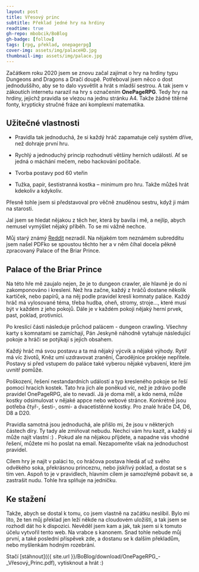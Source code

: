 ```yaml
---
layout: post
title: Vřesový princ
subtitle: Překlad jedné hry na hrdiny
readtime: true
gh-repo: mbobcik/BoBlog
gh-badge: [follow]
tags: [rpg, překlad, onepagerpg]
cover-img: assets/img/palaceHD.jpg
thumbnail-img: assets/img/palace.jpg
---
```


Začátkem roku 2020 jsem se znovu začal zajímat o hry na hrdiny typu Dungeons and Dragons a Dračí doupě.
Potřeboval jsem něco o dost jednoduššího, aby se to dalo vysvětlit a hrát s mladší sestrou. A tak jsem v zákoutích internetu narazil na hry s označením __OnePageRPG__.
Tedy hry na hrdiny, jejichž pravidla se vlezou na jednu stránku A4.
Takže žádné titěrné fonty, krypticky stručné fráze ani komplexní matematika.

## Užitečné vlastnosti

- Pravidla tak jednoduchá, že si každý hráč zapamatuje celý systém dříve, než dohraje první hru.

- Rychlý a jednoduchý princip rozhodnutí většiny herních událostí. Ať se jedná o máchání mečem, nebo hackování počítače.

- Tvorba postavy pod 60 vteřin

- Tužka, papír, šestistranná kostka – minimum pro hru. Takže můžeš hrát kdekoliv a kdykoliv.


Přesně tohle jsem si představoval pro věčně znuděnou sestru, když ji mám na starosti.

Jal jsem se hledat nějakou z těch her, která by bavila i mě, a nejlíp, abych nemusel vymýšlet nějaký příběh.
To se mi vážně nechce.

Můj starý známý [Reddit](https://www.reddit.com/) nezradil. Na nějakém tom neznámém subredditu jsem našel PDFko se spoustou těchto her a v něm číhal docela pěkně zpracovaný Palace of the Briar Prince.

## Palace of the Briar Prince
Na této hře mě zaujalo nejen, že je to dungeon crawler, ale hlavně je do ní zakomponováno i kreslení.
Než hra začne, každý z hráčů dostane několik kartiček, nebo papírů, a na něj podle pravidel kreslí komnaty paláce.
Každý hráč má vylosované téma, třeba hudba, oheň, stromy, stroje..., které musí být v každém z jeho pokojů. 
Dále je v každém pokoji nějaký herní prvek, past, poklad, protivníci.

Po kreslící části následuje průchod palácem - dungeon crawling.
Všechny karty s komnatami se zamíchají, Pán Jeskyně náhodně vytahuje následující pokoje a hráči se potýkají s jejich obsahem.

Každý hráč má svou postavu a ta má nějaký výcvik a nějaké výhody. 
Rytíř má víc životů, Kněz umí uzdravovat zranění, Čarodějnice prokleje nepřítele.
Postavy si před vstupem do paláce také vyberou nějaké vybavení, které jim uvnitř pomůže.

Poškození, řešení nestandardních událostí a typ kresleného pokoje se řeší pomocí hracích kostek.
Tato hra jich ale poněkud víc, než je zdrávo podle pravidel OnePageRPG, ale to nevadí.
Já je doma měl, a kdo nemá, může kostky odsimulovat v nějaké appce nebo webové stránce.
Konkrétně jsou potřeba čtyř-, šesti-, osmi- a dvacetistěnné kostky.
Pro znalé hráče D4, D6, D8 a D20. 

Pravidla samotná jsou jednoduchá, ale přišlo mi, že jsou v některých částech díry.
Ty tady ale zmiňovat nebudu.
Nechci vám hru kazit, a každý si může najít vlastní :) .
Pokud ale na nějakou přijdete, a napadne vás vhodné řešení, můžete mi ho poslat na email.
Nezapomeňte však na jednoduchost pravidel.

Cílem hry je najít v paláci to, co hráčova postava hledá ať už svého odvěkého soka, překrásnou princeznu, nebo jiskřivý poklad, a dostat se s tím ven. Aspoň to je v pravidlech, hlavním cílem je samozřejmě pobavit se, a zastrašit nudu. Tohle hra splňuje na jedničku.

## Ke stažení
Takže, abych se dostal k tomu, co jsem vlastně na začátku neslíbil.
Bylo mi líto, že ten můj překlad jen leží někde na cloudovém uložišti, a tak jsem se rozhodl dát ho k dispozici.
Nevěděl jsem kam a jak, tak jsem si k tomuto účelu vytvořil tento web.
Na vrabce s kanonem.
Snad tohle nebude můj první, a také poslední příspěvek zde, a dostanu se k dalším překladům, nebo myšlenkám hodným rozebrání. 

Stačí [stáhnout]({{ site.url }}/BoBlog/download/OnePageRPG_-_Vřesový_Princ.pdf), vytisknout a hrát :)


